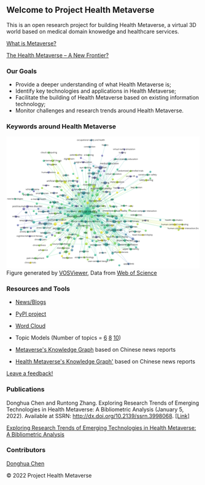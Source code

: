 
## Welcome to Project Health Metaverse

This is an open research project for building Health Metaverse, a virtual 3D world based on medical domain knowedge and healthcare services. 

<script type="text/javascript" src="//cdn.plu.mx/widget-popup.js"></script>

[What is Metaverse?](word_clouds/what-is-metaverse.md)

[The Health Metaverse – A New Frontier?](https://coruzant.com/health-tech/the-health-metaverse-a-new-frontier/)

### Our Goals

- Provide a deeper understanding of what Health Metaverse is;
- Identify key technologies and applications in Health Metaverse;
- Facilitate the building of Health Metaverse based on existing information technology;
- Monitor challenges and research trends around Health Metaverse.

### Keywords around Health Metaverse

![Virtual Reality in Healthcare](images/metaverse-virtual-reality.png)
Figure generated by [VOSViewer](https://www.vosviewer.com/), Data from [Web of Science](https://www.webofknowledge.com/)

### Resources and Tools

- [News/Blogs](https://github.com/dhchenx/Health-Metaverse)

- [PyPI project](https://pypi.org/project/health-metaverse/)

- [Word Cloud](word_clouds/health_metaverse_wordcloud.md)

- Topic Models (Number of topics = [6](topic_models/health_metaverse_6.html)  [8](topic_models/health_metaverse_8.html) [10](topic_models/health_metaverse_10.html))

- [Metaverse's Knowledge Graph](research/chinese/vis-network-metaverse.html) based on Chinese news reports

- [Health Metaverse's Knowledge Graph'](research/chinese/vis-network-health-metaverse.html) based on Chinese news reports

[Leave a feedback!](https://github.com/Health-Metaverse/health-metaverse.github.io/issues)

### Publications

Donghua Chen and Runtong Zhang. Exploring Research Trends of Emerging Technologies in Health Metaverse: A Bibliometric Analysis (January 5, 2022). Available at SSRN: http://dx.doi.org/10.2139/ssrn.3998068. [[Link]](http://dx.doi.org/10.2139/ssrn.3998068)

<a href="https://plu.mx/plum/a/?doi=10.2139%2Fssrn.3998068" data-popup="right" data-size="medium" class="plumx-plum-print-popup plum-bigben-theme" data-site="plum" data-hide-when-empty="true">Exploring Research Trends of Emerging Technologies in Health Metaverse: A Bibliometric Analysis</a>

### Contributors

[Donghua Chen](https://github.com/dhchenx) 


© 2022 Project Health Metaverse